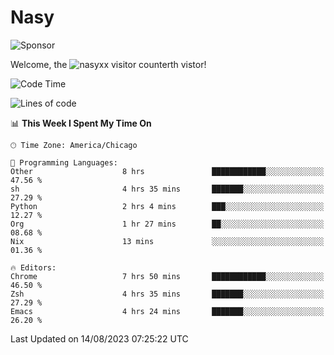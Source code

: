 # Nasy

<!--
<p align="center">
<img height="200" src="https://github-readme-stats.vercel.app/api?username=nasyxx&count_private=true&show_icons=true&theme=dracula&include_all_commits=true"/>
<img height="200" src="https://github-readme-stats.vercel.app/api/top-langs/?username=nasyxx&theme=dracula&hide=html,jupyter+notebook&count_private=true&show_icons=true"/>
</p>

  
----------------
-->

![Sponsor](https://img.shields.io/static/v1.svg?label=Sponsor&message=%E2%9D%A4&logo=GitHub&style=flat&color=pink)
 
Welcome, the ![nasyxx visitor counter](https://count.getloli.com/get/@nasyxx?theme=rule34)th vistor!
 
<!--START_SECTION:waka-->
![Code Time](http://img.shields.io/badge/Code%20Time-3%2C638%20hrs%203%20mins-blue)

![Lines of code](https://img.shields.io/badge/From%20Hello%20World%20I%27ve%20Written-6.3%20million%20lines%20of%20code-blue)

📊 **This Week I Spent My Time On** 

```text
🕑︎ Time Zone: America/Chicago

💬 Programming Languages: 
Other                    8 hrs               ████████████░░░░░░░░░░░░░   47.56 % 
sh                       4 hrs 35 mins       ███████░░░░░░░░░░░░░░░░░░   27.29 % 
Python                   2 hrs 4 mins        ███░░░░░░░░░░░░░░░░░░░░░░   12.27 % 
Org                      1 hr 27 mins        ██░░░░░░░░░░░░░░░░░░░░░░░   08.68 % 
Nix                      13 mins             ░░░░░░░░░░░░░░░░░░░░░░░░░   01.36 % 

🔥 Editors: 
Chrome                   7 hrs 50 mins       ████████████░░░░░░░░░░░░░   46.50 % 
Zsh                      4 hrs 35 mins       ███████░░░░░░░░░░░░░░░░░░   27.29 % 
Emacs                    4 hrs 24 mins       ███████░░░░░░░░░░░░░░░░░░   26.20 % 
```


 Last Updated on 14/08/2023 07:25:22 UTC
<!--END_SECTION:waka-->

<!-- ![visitors](https://visitor-badge.laobi.icu/badge?page_id=nasyxx.nasyxx) -->
